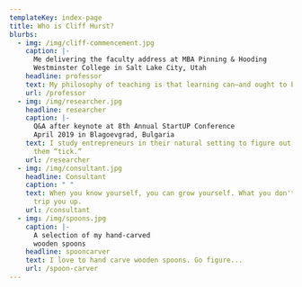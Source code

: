 ```yaml
---
templateKey: index-page
title: Who is Cliff Hurst?
blurbs:
  - img: /img/cliff-commencement.jpg
    caption: |-
      Me delivering the faculty address at MBA Pinning & Hooding
      Westminster College in Salt Lake City, Utah
    headline: professor
    text: My philosophy of teaching is that learning can—and ought to be—a joy.
    url: /professor
  - img: /img/researcher.jpg
    headline: researcher
    caption: |-
      Q&A after keynote at 8th Annual StartUP Conference
      April 2019 in Blagoevgrad, Bulgaria
    text: I study entrepreneurs in their natural setting to figure out what makes
      them “tick.”
    url: /researcher
  - img: /img/consultant.jpg
    headline: Consultant
    caption: " "
    text: When you know yourself, you can grow yourself. What you don't know will
      trip you up.
    url: /consultant
  - img: /img/spoons.jpg
    caption: |-
      A selection of my hand-carved
      wooden spoons
    headline: spooncarver
    text: I love to hand carve wooden spoons. Go figure...
    url: /spoon-carver
---
```

